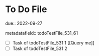 # To Do File

due:: 2022-09-27

metadatafield:: todoTestFile_531\_61

- [ ] Task of todoTestFile_531 1 [[Query me]]
- [ ] Task of todoTestFile_531 2

